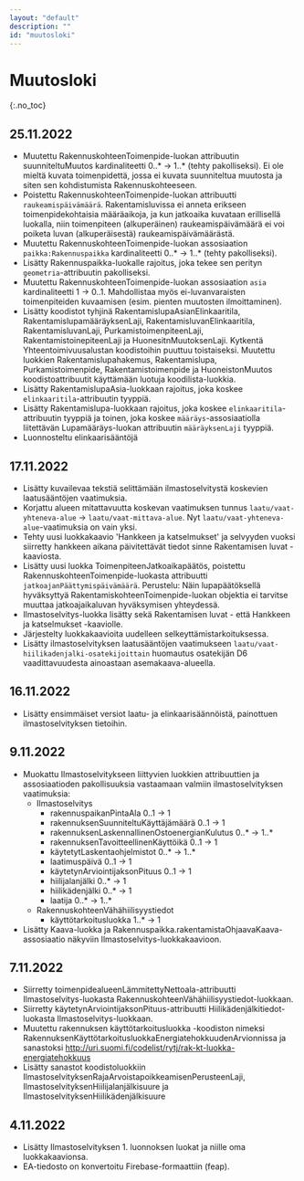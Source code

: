 ```yaml
---
layout: "default"
description: ""
id: "muutosloki"
---
```

# Muutosloki
{:.no_toc}

## 25.11.2022

- Muutettu RakennuskohteenToimenpide-luokan attribuutin suunniteltuMuutos kardinaliteetti 0..* -> 1..* (tehty pakolliseksi). Ei ole mieltä kuvata toimenpidettä, jossa ei kuvata suunniteltua muutosta ja siten sen kohdistumista Rakennuskohteeseen.
- Poistettu RakennuskohteenToimenpide-luokan attribuutti `raukeamispäivämäärä`. Rakentamisluvissa ei anneta erikseen toimenpidekohtaisia määräaikoja, ja kun jatkoaika kuvataan erillisellä luokalla, niin toimenpiteen (alkuperäinen) raukeamispäivämäärä ei voi poiketa luvan (alkuperäisestä) raukeamispäivämäärästä.
- Muutettu RakennuskohteenToimenpide-luokan assosiaation `paikka:Rakennuspaikka` kardinaliteetti 0..* -> 1..* (tehty pakolliseksi).
- Lisätty Rakennuspaikka-luokalle rajoitus, joka tekee sen perityn `geometria`-attribuutin pakolliseksi.
- Muutettu RakennuskohteenToimenpide-luokan assosiaation `asia` kardinaliteetti 1 -> 0..1. Mahdollistaa myös ei-luvanvaraisten toimenpiteiden kuvaamisen (esim. pienten muutosten ilmoittaminen).
- Lisätty koodistot tyhjinä RakentamislupaAsianElinkaaritila, RakentamislupamääräyksenLaji, RakentamisluvanElinkaaritila, RakentamisluvanLaji, PurkamistoimenpiteenLaji, RakentamistoinepiteenLaji ja HuonesitnMuutoksenLaji. Kytkentä Yhteentoimivuusalustan koodistoihin puuttuu toistaiseksi. Muutettu luokkien Rakentamislupahakemus, Rakentamislupa, Purkamistoimenpide, Rakentamistoimenpide ja HuoneistonMuutos koodistoattribuutit käyttämään luotuja koodilista-luokkia.
- Lisätty RakentamislupaAsia-luokkaan rajoitus, joka koskee ```elinkaaritila```-attribuutin tyyppiä.
- Lisätty Rakentamislupa-luokkaan rajoitus, joka koskee ```elinkaaritila```-attribuutin tyyppiä ja toinen, joka koskee ```määräys```-assosiaatiolla liitettävän Lupamääräys-luokan attribuutin ```määräyksenLaji``` tyyppiä.
- Luonnosteltu elinkaarisääntöjä 

## 17.11.2022

- Lisätty kuvailevaa tekstiä selittämään ilmastoselvitystä koskevien laatusääntöjen vaatimuksia.
- Korjattu alueen mitattavuutta koskevan vaatimuksen tunnus `laatu/vaat-yhteneva-alue` -> `laatu/vaat-mittava-alue`. Nyt `laatu/vaat-yhteneva-alue`-vaatimuksia on vain yksi.
- Tehty uusi luokkakaavio 'Hankkeen ja katselmukset' ja selvyyden vuoksi siirretty hankkeen aikana päivitettävät tiedot sinne Rakentamisen luvat -kaaviosta.
- Lisätty uusi luokka ToimenpiteenJatkoaikapäätös, poistettu RakennuskohteenToimenpide-luokasta attribuutti `jatkoajanPäättymispäivämäärä`. Perustelu: Näin lupapäätöksellä hyväksyttyä RakentamiskohteenToimenpide-luokan objektia ei tarvitse muuttaa jatkoajaikaluvan hyväksymisen yhteydessä.
- Ilmastoselvitys-luokka lisätty sekä Rakentamisen luvat - että Hankkeen ja katselmukset -kaaviolle.
- Järjestelty luokkakaavioita uudelleen selkeyttämistarkoituksessa.
- Lisätty ilmastoselvityksen laatusääntöjen vaatimukseen `laatu/vaat-hiilikadenjalki-osatekijoittain`  huomautus osatekijän D6 vaadittavuudesta ainoastaan asemakaava-alueella.

## 16.11.2022

- Lisätty ensimmäiset versiot laatu- ja elinkaarisäännöistä, painottuen ilmastoselvityksen tietoihin.

## 9.11.2022

- Muokattu Ilmastoselvitykseen liittyvien luokkien attribuuttien ja assosiaatioden pakollisuuksia vastaamaan valmiin ilmastoselvityksen vaatimuksia:
   - Ilmastoselvitys
      - rakennuspaikanPintaAla 0..1 -> 1
      - rakennuksenSuunniteltuKäyttäjämäärä 0..1 -> 1
      - rakennuksenLaskennallinenOstoenergianKulutus 0..* -> 1..*
      - rakennuksenTavoitteellinenKäyttöikä 0..1 -> 1
      - käytetytLaskentaohjelmistot 0..* -> 1..*
      - laatimuspäivä 0..1 -> 1
      - käytetynArviointijaksonPituus 0..1 -> 1
      - hiilijalanjälki 0..* -> 1
      - hiilikädenjälki 0..* -> 1
      - laatija 0..* -> 1..*
   - RakennuskohteenVähähiilisyystiedot
      - käyttötarkoitusluokka 1..* -> 1  
 - Lisätty Kaava-luokka ja Rakennuspaikka.rakentamistaOhjaavaKaava-assosiaatio näkyviin Ilmastoselvitys-luokkakaavioon.

## 7.11.2022

- Siirretty toimenpidealueenLämmitettyNettoala-attribuutti Ilmastoselvitys-luokasta RakennuskohteenVähähiilisyystiedot-luokkaan.
- Siirretty käytetynArviointijaksonPituus-attribuutti Hiilikädenjälkitiedot-luokasta Ilmastoselvitys-luokkaan.
- Muutettu rakennuksen käyttötarkoitusluokka -koodiston nimeksi RakennuksenKäyttötarkoitusluokkaEnergiatehokkuudenArvionnissa ja sanastoksi http://uri.suomi.fi/codelist/rytj/rak-kt-luokka-energiatehokkuus
- Lisätty sanastot koodistoluokkiin IlmastoselvityksenRajaArvoistapoikkeamisenPerusteenLaji, IlmastoselvityksenHiilijalanjälkisuure ja IlmastoselvityksenHiilikädenjälkisuure


## 4.11.2022

- Lisätty Ilmastoselvityksen 1. luonnoksen luokat ja niille oma luokkakaavionsa.
- EA-tiedosto on konvertoitu Firebase-formaattiin (feap). 
